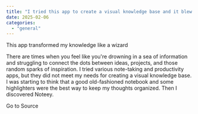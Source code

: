 ```yaml
---
title: "I tried this app to create a visual knowledge base and it blew my mind"
date: 2025-02-06
categories: 
  - "general"
---
```


This app transformed my knowledge like a wizard

There are times when you feel like you're drowning in a sea of information and struggling to connect the dots between ideas, projects, and those random sparks of inspiration. I tried various note-taking and productivity apps, but they did not meet my needs for creating a visual knowledge base. I was starting to think that a good old-fashioned notebook and some highlighters were the best way to keep my thoughts organized. Then I discovered Noteey.

Go to Source

